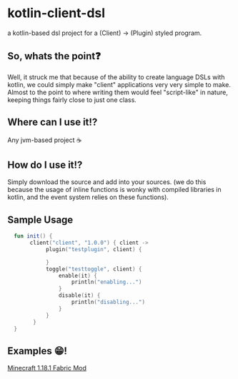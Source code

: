 # kotlin-client-dsl
a kotlin-based dsl project for a (Client) -> (Plugin) styled program.

## So, whats the point❓
Well, it struck me that because of the ability to create language DSLs with kotlin, we could simply make "client" applications very very simple to make. <br>
Almost to the point to where writing them would feel "script-like" in nature, keeping things fairly close to just one class.

## Where can I use it⁉️
Any jvm-based project ☕️ 

## How do I use it⁉️
Simply download the source and add into your sources. (we do this because the usage of inline functions is wonky with compiled libraries in kotlin, and the event system relies on these functions).

## Sample Usage
```kotlin
  fun init() {
       client("client", "1.0.0") { client ->
            plugin("testplugin", client) {

            }
            toggle("testtoggle", client) {
                enable(it) {
                    println("enabling...")
                }
                disable(it) {
                    println("disabling...")
                }
            }
        }
  }

```

## Examples 😁!
[Minecraft 1.18.1 Fabric Mod](https://github.com/yandhi/client-dsl-example)
